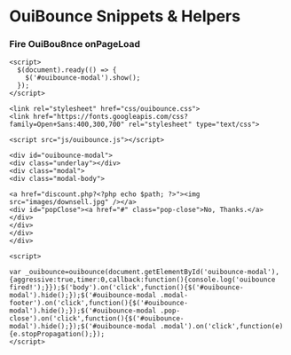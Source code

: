 # OuiBounce Snippets & Helpers

### Fire OuiBou8nce onPageLoad

```
<script>
  $(document).ready(() => {
    $('#ouibounce-modal').show();
  });
</script>
``` 
<!---------------- modal exit pop ouibounce ------------>
<!-- Add the OuiBounce CSS & Font -->

```
<link rel="stylesheet" href="css/ouibounce.css">
<link href="https://fonts.googleapis.com/css?family=Open+Sans:400,300,700" rel="stylesheet" type="text/css">
```

<!-- Load jQuery -->
<!-- <script src="https://ajax.googleapis.com/ajax/libs/jquery/2.0.3/jquery.min.js"></script> -->

```
<script src="js/ouibounce.js"></script>
```

															
<!-- OuiBounce Modal -->
```
<div id="ouibounce-modal">
<div class="underlay"></div>
<div class="modal">
<div class="modal-body">

<a href="discount.php?<?php echo $path; ?>"><img src="images/downsell.jpg" /></a>
<div id="popClose"><a href="#" class="pop-close">No, Thanks.</a> </div>
</div>
</div>
</div>
```
<!-- Example page JS        -->
<!-- Used to fire the modal -->

```
<script>

var _ouibounce=ouibounce(document.getElementById('ouibounce-modal'),{aggressive:true,timer:0,callback:function(){console.log('ouibounce fired!');}});$('body').on('click',function(){$('#ouibounce-modal').hide();});$('#ouibounce-modal .modal-footer').on('click',function(){$('#ouibounce-modal').hide();});$('#ouibounce-modal .pop-close').on('click',function(){$('#ouibounce-modal').hide();});$('#ouibounce-modal .modal').on('click',function(e){e.stopPropagation();});
</script>
```


<!--------- hardcode pixels examples ----------->
